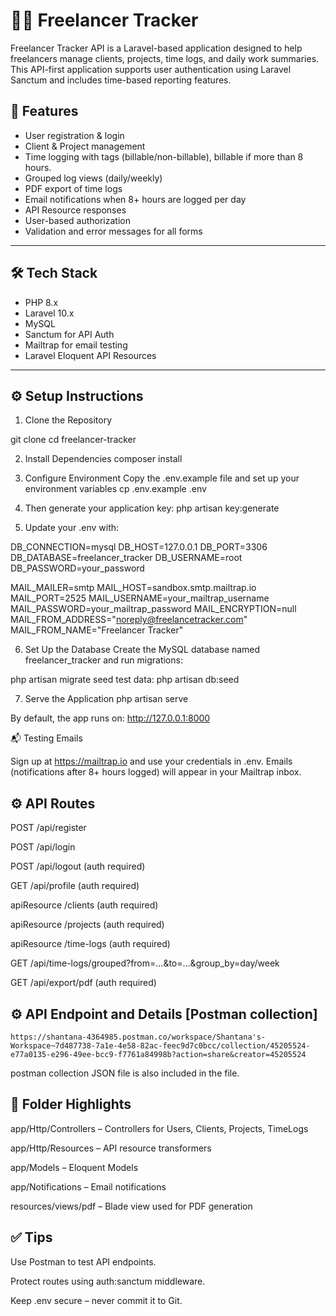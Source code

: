 # 🧑‍💻 Freelancer Tracker

Freelancer Tracker API is a Laravel-based application designed to help freelancers manage clients, projects, time logs, and daily work summaries. This API-first application supports user authentication using Laravel Sanctum and includes time-based reporting features.

## 🚀 Features

- User registration & login 
- Client & Project management
- Time logging with tags (billable/non-billable), billable if more than 8 hours.
- Grouped log views (daily/weekly)
- PDF export of time logs
- Email notifications when 8+ hours are logged per day
- API Resource responses
- User-based authorization
- Validation and error messages for all forms

---

## 🛠️ Tech Stack

- PHP 8.x
- Laravel 10.x
- MySQL
- Sanctum for API Auth
- Mailtrap for email testing
- Laravel Eloquent API Resources

---

## ⚙️ Setup Instructions

1. Clone the Repository

git clone 
cd freelancer-tracker

2. Install Dependencies
composer install

3. Configure Environment
Copy the .env.example file and set up your environment variables
cp .env.example .env

4. Then generate your application key:
php artisan key:generate

5. Update your .env with:

DB_CONNECTION=mysql
DB_HOST=127.0.0.1
DB_PORT=3306
DB_DATABASE=freelancer_tracker
DB_USERNAME=root
DB_PASSWORD=your_password

MAIL_MAILER=smtp
MAIL_HOST=sandbox.smtp.mailtrap.io
MAIL_PORT=2525
MAIL_USERNAME=your_mailtrap_username
MAIL_PASSWORD=your_mailtrap_password
MAIL_ENCRYPTION=null
MAIL_FROM_ADDRESS="noreply@freelancetracker.com"
MAIL_FROM_NAME="Freelancer Tracker"

6. Set Up the Database
Create the MySQL database named freelancer_tracker and run migrations:

php artisan migrate
seed test data:
php artisan db:seed

7. Serve the Application
php artisan serve

By default, the app runs on: http://127.0.0.1:8000

📬 Testing Emails

Sign up at https://mailtrap.io and use your credentials in .env. Emails (notifications after 8+ hours logged) will appear in your Mailtrap inbox.

## ⚙️ API Routes

POST /api/register

POST /api/login

POST /api/logout (auth required)

GET /api/profile (auth required)

apiResource /clients (auth required)

apiResource /projects (auth required)

apiResource /time-logs (auth required)

GET /api/time-logs/grouped?from=...&to=...&group_by=day/week

GET /api/export/pdf (auth required)


## ⚙️ API Endpoint and Details [Postman collection] 

    https://shantana-4364985.postman.co/workspace/Shantana's-Workspace~7d487738-7a1e-4e58-82ac-feec9d7c0bcc/collection/45205524-e77a0135-e296-49ee-bcc9-f7761a84998b?action=share&creator=45205524 

postman collection JSON file is also included in the file. 


## 📁 Folder Highlights

app/Http/Controllers – Controllers for Users, Clients, Projects, TimeLogs

app/Http/Resources – API resource transformers

app/Models – Eloquent Models

app/Notifications – Email notifications

resources/views/pdf – Blade view used for PDF generation

##  ✅ Tips

Use Postman to test API endpoints.

Protect routes using auth:sanctum middleware.

Keep .env secure – never commit it to Git.

